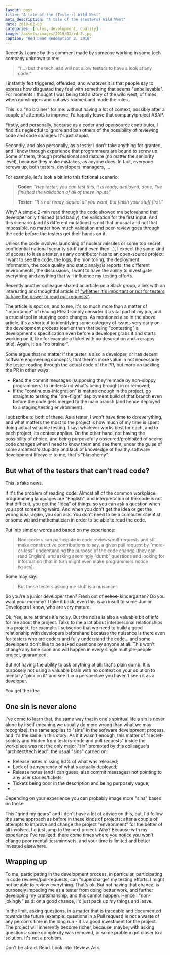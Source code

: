 ```yaml
---
layout: post
title: "A tale of the (Testers) Wild West"
meta_description: "A tale of the (Testers) Wild West"
date: 2019-02-03
categories: [rules, development, quality]
image: /assets/images/2019/02/rdr2.jpg
caption: "Red Dead Redemption 2, 2018"
---
```


Recently I came by this comment made by someone working in some tech company unknown to me:

> “(...) but the tech lead will not allow testers to have a look at any code.”

I instantly felt triggered, offended, and whatever it is that people say to express how disgusted they feel with something that seems "unbelievable". For moments I thought I was being told a story of the wild west, of times when gunslingers and outlaws roamed and made the rules.

This is a "no brainer" for me: without having a lot of context, possibly after a couple of attempts to improve, I’d happily leave that company/project ASAP.

Firstly, and personally, because as a coder and opensource contributor, I find it's neglectful to ignore and ban others of the possibility of reviewing code and code changes. It's just stupid.

Secondly, and also personally, as a tester I don't take anything for granted, and I know through experience that programmers are bound to screw up. Some of them, though professional and mature (no matter the seniority level), because they make mistakes, as anyone does. In fact, everyone screws up, both testers, developers, managers, ...

For example, let's look a bit into this fictional scenario:

> **Coder**: _"Hey tester, you can test this, it is ready, deployed, done, I've finished the validation of all of these inputs"_
>
> **Tester**: _"It's not ready, squeal all you want, but finish your stuff first."_

Why? A simple 2-min read through the code showed me beforehand that developer only finished (and badly), the validation for the first input. And this scenario (and its different mutations) is not that unusual and not that impossible, no matter how much validation and peer-review goes through the code before the testers get their hands on it.

Unless the code involves launching of nuclear missiles or some top secret confidential national security stuff (and even then…), I expect the same kind of access to it as a tester, as any contributor has to an open-source project: I want to see the code, the logs, the monitoring, the deployment information, the code quality and static analysis reports, the different environments, the discussions, I want to have the ability to investigate everything and anything that will influence my testing efforts.

Recently another colleague shared an article on a Slack group, a link with an interesting and thoughtful article of ["whether it's important or not for testers to have the power to read pull requests"](https://dustyjuhl.com/2019/01/14/is-it-important-for-testers-to-read-pull-requests/).

The article is spot on, and to me, it's so much more than a matter of "importance" of reading PRs: I simply consider it a vital part of my job, and a crucial tool in studying code changes. As mentioned also in the above article, it's a shortcut to identifying some category of issues very early on the development process (earlier than that being "contesting" a development's specification even before a developer grabs it and starts working on it, like for example a ticket with no description and a crappy title). Again, it's a "no brainer".

Some argue that no matter if the tester is also a developer, or has decent software engineering concepts, that there's more value in not necessarily the tester reading through the actual code of the PR, but more on tackling the PR in other ways:
- Read the commit messages (supposing they're made by non-sloppy programmers) to understand what's being brought in or removed;
- If the "continuous-integration" is mature enough in the project, go straight to testing the "pre-flight" deployment build of that branch even before the code gets merged to the main branch (and hence deployed to a staging/testing environment).

I subscribe to both of these. As a tester, I won't have time to do everything, and what matters the most to the project is how much of my time is spent doing actual valuable testing. I say: whatever works best for each, and to each project, its context applies. On the other hand, not having the possibility of choice, and being purposefully obscured/prohibited of seeing code changes when I need to know them and see them, under the guise of some architect's stupidity and lack of knowledge of healthy software development lifecycle: to me, that's "blasphemy".


## But what of the testers that can't read code?

This is fake news.

If it's the problem of reading code: Almost all of the common workplace programming languages are "English", and interpretation of the code is not that difficult, you get the "idea" of things, so you can ask a question when you spot something weird. And when you don't get the idea or get the wrong idea, again, you can ask. You don't need to be a computer scientist or some wizard mathematician in order to be able to read the code.

Put into simpler words and based on my experience:

> Non-coders can participate in code reviews/pull-requests and still make constructive contributions to say, a given pull request by “more-or-less” understanding the purpose of the code change (they can read English), and asking seemingly “dumb” questions and looking for information (that in turn might even make programmers notice issues).

Some may say:

> But these testers asking me stuff is a nuisance!

So you're a junior developer then? Fresh out of ~~school~~ kindergarten? Do you want your mommy? I take it back, even this is an insult to some Junior Developers I know, who are very mature.

Ok, Yes, sure at times it's noisy. But the noise is also a valuable bit of info for me about the project. Talks to me a lot about interpersonal relationships in a project, for example. I subscribe that we need to build a good relationship with developers beforehand because the nuisance is there even for testers who are coders and fully understand the code... and some developers don't like to be asked questions by anyone at all. This won't change any time soon and will happen in every single multiple-people project, guaranteed.

But not having the ability to ask anything at all: that's plain dumb. It is purposely not using a valuable brain with no context on your solution to mentally "pick on it" and see it in a perspective you haven't seen it as a developer.

You get the idea.

## One sin is never alone

I've come to learn that, the same way that in one's spiritual life a sin is never alone by itself (meaning we usually do more wrong than what we may recognize), the same applies to "sins" in the software development process, and it's the same in this story:
As if it wasn't enough, this matter of "secret-society and hidden from testers-code and pull requests" inside the workplace was not the only major "sin" promoted by this colleague's "architect/tech lead", the usual "sins" carried on:

- Release notes missing 90% of what was released;
- Lack of transparency of what's actually deployed;
- Release notes (and I can guess, also commit messages) not pointing to any user stories/tickets;
- Tickets being poor in the description and being purposely vague;
- ...

Depending on your experience you can probably image more "sins" based on these.

This "grind my gears" and I don't have a lot of advice on this, but, I'd follow the same approach as before in these kinds of projects: after a couple of attempts to improve and change the project "environment" for the better of all involved, I'd just jump to the next project. Why? Because with my experience I've realized: there come times where you notice you won't change poor mentalities/mindsets, and your time is limited and better invested elsewhere.

## Wrapping up

To me, participating in the development process, in particular, participating in code reviews/pull-requests, can "supercharge" my testing efforts. I might not be able to review everything. That's ok. But not having that chance, is purposely impeding me as a tester from doing better work, and further developing my craftsmanship, and this cannot happen. Hence I "non-jokingly" said: on a good chance, I'd just pack up my things and leave.

In the limit, asking questions, in a matter that is traceable and documented towards the future (example: questions in a Pull request) is not a waste of any person's time in the long run - it's a good investment for the project. The project will inherently become richer, because, maybe, with asking questions: some complexity was removed, or some problem got closer to a solution. It's not a problem.

Don't be afraid. Read. Look into. Review. Ask.